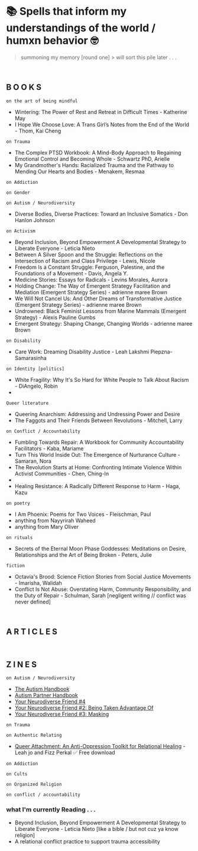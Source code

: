 # 📚 Spells that inform my understandings of the world / humxn behavior 🤓
> summoning my memory [round one] > will sort this pile later . . . 

<br>

## B O O K S 
`on the art of being mindful`
+ Wintering: The Power of Rest and Retreat in Difficult Times - Katherine May
+ I Hope We Choose Love: A Trans Girl’s Notes from the End of the World - Thom, Kai Cheng

`on Trauma`
+ The Complex PTSD Workbook: A Mind-Body Approach to Regaining Emotional Control and Becoming Whole - Schwartz PhD, Arielle
+ My Grandmother's Hands: Racialized Trauma and the Pathway to Mending Our Hearts and Bodies - Menakem, Resmaa

`on Addiction`

`on Gender`

`on Autism / Neurodiversity`
+ Diverse Bodies, Diverse Practices: Toward an Inclusive Somatics -  Don Hanlon Johnson

`on Activism`
+ Beyond Inclusion, Beyond Empowerment A Developmental Strategy to Liberate Everyone - Leticia Nieto
+ Between A Silver Spoon and the Struggle: Reflections on the Intersection of Racism and Class Privilege - Lewis, Nicole
+ Freedom Is a Constant Struggle: Ferguson, Palestine, and the Foundations of a Movement - Davis, Angela Y.
+ Medicine Stories: Essays for Radicals - Levins Morales, Aurora
+ Holding Change: The Way of Emergent Strategy Facilitation and Mediation (Emergent Strategy Series) - adrienne maree Brown 
+ We Will Not Cancel Us: And Other Dreams of Transformative Justice (Emergent Strategy Series) - adrienne maree Brown
+ Undrowned: Black Feminist Lessons from Marine Mammals (Emergent Strategy) - Alexis Pauline Gumbs
+ Emergent Strategy: Shaping Change, Changing Worlds - adrienne maree Brown

`on Disability`
+ Care Work: Dreaming Disability Justice - Leah Lakshmi Piepzna-Samarasinha

`on Identity [politics]`
+ White Fragility: Why It's So Hard for White People to Talk About Racism - DiAngelo, Robin
+
`Queer literature`
+ Queering Anarchism: Addressing and Undressing Power and Desire
+ The Faggots and Their Friends Between Revolutions - Mitchell, Larry

`on Conflict / Accountability`
+ Fumbling Towards Repair: A Workbook for Community Accountability Facilitators - Kaba, Mariame
+ Turn This World Inside Out: The Emergence of Nurturance Culture - Samaran, Nora 
+ The Revolution Starts at Home: Confronting Intimate Violence Within Activist Communities - Chen, Ching-In
+ 
+ Healing Resistance: A Radically Different Response to Harm - Haga, Kazu

`on poetry`
+ I Am Phoenix: Poems for Two Voices - Fleischman, Paul
+ anything from Nayyrirah Waheed 
+ anything from Mary Oliver

`on rituals`
+ Secrets of the Eternal Moon Phase Goddesses: Meditations on Desire, Relationships and the Art of Being Broken - Peters, Julie

`fiction`
+ Octavia's Brood: Science Fiction Stories from Social Justice Movements - Imarisha, Walidah
+ Conflict Is Not Abuse: Overstating Harm, Community Responsibility, and the Duty of Repair - Schulman, Sarah [negligent writing // conflict was never defined]
<br>

## A R T I C L E S 

<br>

## Z I N E S

`on Autism / Neurodiversity`
+ [The Autism Handbook](https://microcosmpublishing.com/catalog/zines/9928)
+ [Autism Partner Handbook](https://microcosmpublishing.com/catalog/zines/10889)
+ [Your Neurodiverse Friend #4](https://microcosmpublishing.com/catalog/zines/10525)
+ [Your Neurodiverse Friend #2: Being Taken Advantage Of](https://microcosmpublishing.com/catalog/zines/10303)
+ [Your Neurodiverse Friend #3: Masking](https://microcosmpublishing.com/catalog/zines/2969)

`on Trauma`

`on Authentic Relating`
+ [Queer Attachment: An Anti-Oppression Toolkit for Relational Healing](https://liberationandmedicine.wordpress.com/2019/12/12/queer-attachment-an-anti-oppression-toolkit-for-relational-healing/) - Leah jo and Fizz Perkal ✅ Free download

`on Addiction`

`on Cults`

`on Organized Religion`

`on conflict / accountability`

### what I'm currently Reading . . .
+ Beyond Inclusion, Beyond Empowerment A Developmental Strategy to Liberate Everyone - Leticia Nieto [like a bible / but not cuz ya know religion]
+ A relational conflict practice to support trauma accessibility 

